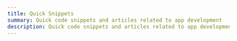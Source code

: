 ```yaml
---
title: Quick Snippets
summary: Quick code snippets and articles related to app development
description: Quick code snippets and articles related to app development
---
```

